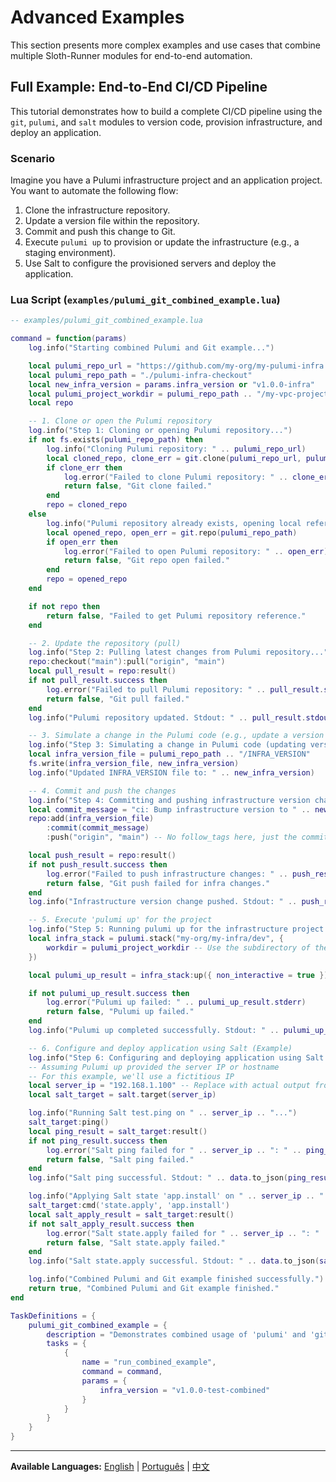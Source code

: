 # Advanced Examples

This section presents more complex examples and use cases that combine multiple Sloth-Runner modules for end-to-end automation.

## Full Example: End-to-End CI/CD Pipeline

This tutorial demonstrates how to build a complete CI/CD pipeline using the `git`, `pulumi`, and `salt` modules to version code, provision infrastructure, and deploy an application.

### Scenario

Imagine you have a Pulumi infrastructure project and an application project. You want to automate the following flow:

1.  Clone the infrastructure repository.
2.  Update a version file within the repository.
3.  Commit and push this change to Git.
4.  Execute `pulumi up` to provision or update the infrastructure (e.g., a staging environment).
5.  Use Salt to configure the provisioned servers and deploy the application.

### Lua Script (`examples/pulumi_git_combined_example.lua`)

```lua
-- examples/pulumi_git_combined_example.lua

command = function(params)
    log.info("Starting combined Pulumi and Git example...")

    local pulumi_repo_url = "https://github.com/my-org/my-pulumi-infra.git" -- Example Pulumi repo
    local pulumi_repo_path = "./pulumi-infra-checkout"
    local new_infra_version = params.infra_version or "v1.0.0-infra"
    local pulumi_project_workdir = pulumi_repo_path .. "/my-vpc-project" -- Subdirectory within the cloned repo
    local repo

    -- 1. Clone or open the Pulumi repository
    log.info("Step 1: Cloning or opening Pulumi repository...")
    if not fs.exists(pulumi_repo_path) then
        log.info("Cloning Pulumi repository: " .. pulumi_repo_url)
        local cloned_repo, clone_err = git.clone(pulumi_repo_url, pulumi_repo_path)
        if clone_err then
            log.error("Failed to clone Pulumi repository: " .. clone_err)
            return false, "Git clone failed."
        end
        repo = cloned_repo
    else
        log.info("Pulumi repository already exists, opening local reference.")
        local opened_repo, open_err = git.repo(pulumi_repo_path)
        if open_err then
            log.error("Failed to open Pulumi repository: " .. open_err)
            return false, "Git repo open failed."
        end
        repo = opened_repo
    end

    if not repo then
        return false, "Failed to get Pulumi repository reference."
    end

    -- 2. Update the repository (pull)
    log.info("Step 2: Pulling latest changes from Pulumi repository...")
    repo:checkout("main"):pull("origin", "main")
    local pull_result = repo:result()
    if not pull_result.success then
        log.error("Failed to pull Pulumi repository: " .. pull_result.stderr)
        return false, "Git pull failed."
    end
    log.info("Pulumi repository updated. Stdout: " .. pull_result.stdout)

    -- 3. Simulate a change in the Pulumi code (e.g., update a version file)
    log.info("Step 3: Simulating a change in Pulumi code (updating version file)...")
    local infra_version_file = pulumi_repo_path .. "/INFRA_VERSION"
    fs.write(infra_version_file, new_infra_version)
    log.info("Updated INFRA_VERSION file to: " .. new_infra_version)

    -- 4. Commit and push the changes
    log.info("Step 4: Committing and pushing infrastructure version change...")
    local commit_message = "ci: Bump infrastructure version to " .. new_infra_version
    repo:add(infra_version_file)
        :commit(commit_message)
        :push("origin", "main") -- No follow_tags here, just the commit

    local push_result = repo:result()
    if not push_result.success then
        log.error("Failed to push infrastructure changes: " .. push_result.stderr)
        return false, "Git push failed for infra changes."
    end
    log.info("Infrastructure version change pushed. Stdout: " .. push_result.stdout)

    -- 5. Execute 'pulumi up' for the project
    log.info("Step 5: Running pulumi up for the infrastructure project...")
    local infra_stack = pulumi.stack("my-org/my-infra/dev", {
        workdir = pulumi_project_workdir -- Use the subdirectory of the Pulumi project
    })

    local pulumi_up_result = infra_stack:up({ non_interactive = true })

    if not pulumi_up_result.success then
        log.error("Pulumi up failed: " .. pulumi_up_result.stderr)
        return false, "Pulumi up failed."
    end
    log.info("Pulumi up completed successfully. Stdout: " .. pulumi_up_result.stdout)

    -- 6. Configure and deploy application using Salt (Example)
    log.info("Step 6: Configuring and deploying application using Salt...")
    -- Assuming Pulumi up provided the server IP or hostname
    -- For this example, we'll use a fictitious IP
    local server_ip = "192.168.1.100" -- Replace with actual output from Pulumi, if any
    local salt_target = salt.target(server_ip)

    log.info("Running Salt test.ping on " .. server_ip .. "...")
    salt_target:ping()
    local ping_result = salt_target:result()
    if not ping_result.success then
        log.error("Salt ping failed for " .. server_ip .. ": " .. ping_result.stderr)
        return false, "Salt ping failed."
    end
    log.info("Salt ping successful. Stdout: " .. data.to_json(ping_result.stdout)) -- Assuming ping returns JSON

    log.info("Applying Salt state 'app.install' on " .. server_ip .. "...")
    salt_target:cmd('state.apply', 'app.install')
    local salt_apply_result = salt_target:result()
    if not salt_apply_result.success then
        log.error("Salt state.apply failed for " .. server_ip .. ": " .. salt_apply_result.stderr)
        return false, "Salt state.apply failed."
    end
    log.info("Salt state.apply successful. Stdout: " .. data.to_json(salt_apply_result.stdout))

    log.info("Combined Pulumi and Git example finished successfully.")
    return true, "Combined Pulumi and Git example finished."
end

TaskDefinitions = {
    pulumi_git_combined_example = {
        description = "Demonstrates combined usage of 'pulumi' and 'git' modules for CI/CD pipeline.",
        tasks = {
            {
                name = "run_combined_example",
                command = command,
                params = {
                    infra_version = "v1.0.0-test-combined"
                }
            }
        }
    }
}
```

---
**Available Languages:**
[English](./advanced-examples.md) | [Português](../pt/advanced-examples.md) | [中文](../zh/advanced-examples.md)